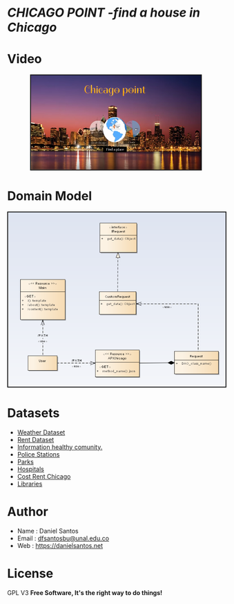 ***CHICAGO POINT -find a house in Chicago***
============================================


Video
=====
<p align="center">
    <a href="http://www.youtube.com/watch?feature=player_embedded&v=q1zJT8Zg_mk" target="_blank"><img src="project/static/preview/mask.png" alt="Youtube Video" width="394" height="218" border="2" /></a>
</p>


Domain Model
============
<p align="center">
    <img src="docs/domain_model.png" alt="Model" border="2" />
</p>


Datasets
========

* [Weather Dataset]( https://www.ncdc.noaa.gov/cdo-web/api/v2/datasets)
* [Rent Dataset](https://data.cityofchicago.org/resource/uahe-iimk.json)
* [Information healthy comunity.](https://data.cityofchicago.org/resource/iqnk-2tcu.json)
* [Police Stations](https://data.cityofchicago.org/resource/gkur-vufi.json)
* [Parks](https://data.cityofchicago.org/resource/4xwe-2j3y.json)
* [Hospitals](https://data.cityofchicago.org/resource/cjg8-dbka.json)
* [Cost Rent Chicago](https://www.zumper.com/blog/2015/03/chicago-rent-prices-by-neighborhood-february-2015/)
* [Libraries](https://data.cityofchicago.org/resource/x8fc-8rcq.json)


Author
=====

* Name : Daniel Santos
* Email : dfsantosbu@unal.edu.co
* Web : https://danielsantos.net

License
=======

GPL V3
**Free Software, It's the right way  to do things!**
